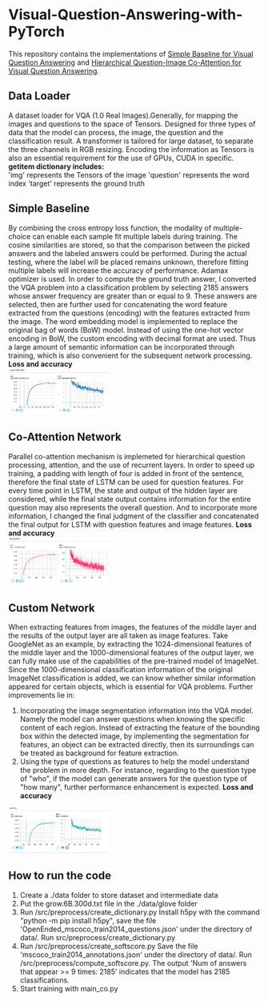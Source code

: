 # Visual-Question-Answering-with-PyTorch
This repository contains the implementations of [Simple Baseline for Visual Question Answering](https://arxiv.org/pdf/1512.02167.pdf) and [Hierarchical Question-Image Co-Attention for Visual Question Answering](https://arxiv.org/pdf/1505.00468v6.pdf).
## Data Loader  
A dataset loader for VQA (1.0 Real Images).Generally, for mapping the images and questions to the space of Tensors.
Designed for three types of data that the model can process, the image, the question and the classification result. A transformer is tailored for large dataset, to separate the three channels in RGB resizing. Encoding the information as Tensors is also an essential requirement for the use of GPUs, CUDA in specific.
**__getitem__ dictionary includes:**     
'img' represents the Tensors of the image
'question' represents the word index
'target' represents the ground truth

## Simple Baseline  
By combining the cross entropy loss function, the modality of multiple-choice can enable each sample fit multiple labels during training. The cosine similarities are stored, so that the comparison between the picked answers and the labeled answers could be performed. During the actual testing, where the label will be placed remains unknown, therefore fitting multiple labels will increase the accuracy of performance. Adamax optimizer is used.
In order to compute the ground truth answer, I converted the VQA problem into a classification problem by selecting 2185 answers whose answer frequency are greater than or equal to 9. These answers are selected, then are further used for concatenating the word feature extracted from the questions (encoding) with the features extracted from the image.
The word embedding model is implemented to replace the original bag of words (BoW) model. Instead of using the one-hot vector encoding in BoW, the custom encoding with decimal format are used. Thus a large amount of semantic information can be incorporated through training, which is also convenient for the subsequent network processing.
**Loss and accuracy**  
<img src="https://github.com/WeijiaGao49/Visual-Question-Answering-with-PyTorch/raw/master/result/baseline.png" width=40% height=40%>

## Co-Attention Network  
Parallel co-attention mechanism is implemeted for hierarchical question processing, attention, and the use of recurrent layers.
In order to speed up training, a padding with length of four is added in front of the sentence, therefore the final state of LSTM can be used for question features. For every time point in LSTM, the state and output of the hidden layer are considered, while the final state output contains information for the entire question may also represents the overall question. And to incorporate more information, I changed the final judgment of the classifier and concatenated the final output for LSTM with question features and image features.
**Loss and accuracy**  
<img src="https://github.com/WeijiaGao49/Visual-Question-Answering-with-PyTorch/raw/master/result/coattention.png" width=40% height=40%>

## Custom Network
When extracting features from images, the features of the middle layer and the results of the output layer are all taken as image features. Take GoogleNet as an example, by extracting the 1024-dimensional features of the middle layer and the 1000-dimensional features of the output layer, we can fully make use of the capabilities of the pre-trained model of ImageNet. Since the 1000-dimensional classification information of the original ImageNet classification is added, we can know whether similar information appeared for certain objects, which is essential for VQA problems.
Further improvements lie in:
1. Incorporating the image segmentation information into the VQA model. Namely the model can answer questions when knowing the specific content of each region. Instead of extracting the feature of the bounding box within the detected image, by implementing the segmentation for features, an object can be extracted directly, then its surroundings can be treated as background for feature extraction.
2. Using the type of questions as features to help the model understand the problem in more depth. For instance, regarding to the question type of "who", if the model can generate answers for the question type of "how many", further performance enhancement is expected.
**Loss and accuracy**  
<img src="https://github.com/WeijiaGao49/Visual-Question-Answering-with-PyTorch/raw/master/result/custom.png" width=40% height=40%>

## How to run the code
1. Create a ./data folder to store dataset and intermediate data
2. Put the grow.6B.300d.txt file in the ./data/glove folder
3. Run /src/preprocess/create_dictionary.py
Install h5py with the command "python -m pip install h5py", save the file 'OpenEnded_mscoco_train2014_questions.json' under the directory of data/. Run src/preprocess/create_dictionary.py
4. Run /src/preprocess/create_softscore.py
Save the file 'mscoco_train2014_annotations.json' under the directory of data/. Run /src/preprocess/compute_softscore.py. The output 'Num of answers that appear >= 9 times: 2185' indicates that the model has 2185 classifications.
5. Start training with main_co.py
